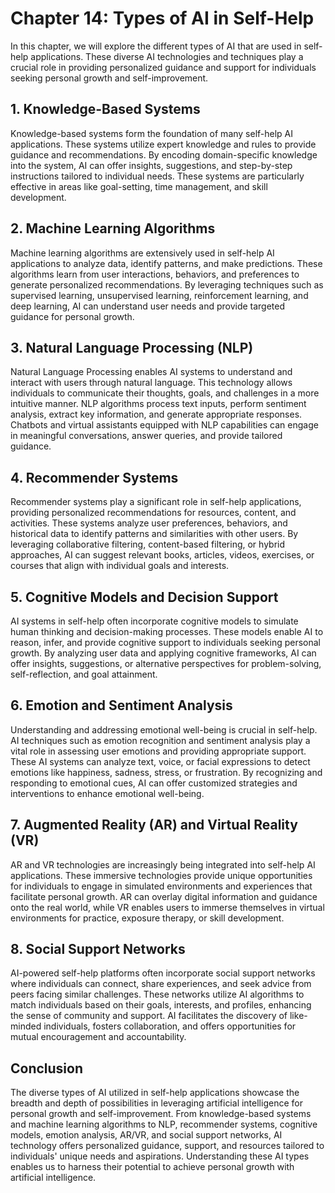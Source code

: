 Chapter 14: Types of AI in Self-Help
====================================

In this chapter, we will explore the different types of AI that are used in self-help applications. These diverse AI technologies and techniques play a crucial role in providing personalized guidance and support for individuals seeking personal growth and self-improvement.

**1. Knowledge-Based Systems**
------------------------------

Knowledge-based systems form the foundation of many self-help AI applications. These systems utilize expert knowledge and rules to provide guidance and recommendations. By encoding domain-specific knowledge into the system, AI can offer insights, suggestions, and step-by-step instructions tailored to individual needs. These systems are particularly effective in areas like goal-setting, time management, and skill development.

**2. Machine Learning Algorithms**
----------------------------------

Machine learning algorithms are extensively used in self-help AI applications to analyze data, identify patterns, and make predictions. These algorithms learn from user interactions, behaviors, and preferences to generate personalized recommendations. By leveraging techniques such as supervised learning, unsupervised learning, reinforcement learning, and deep learning, AI can understand user needs and provide targeted guidance for personal growth.

**3. Natural Language Processing (NLP)**
----------------------------------------

Natural Language Processing enables AI systems to understand and interact with users through natural language. This technology allows individuals to communicate their thoughts, goals, and challenges in a more intuitive manner. NLP algorithms process text inputs, perform sentiment analysis, extract key information, and generate appropriate responses. Chatbots and virtual assistants equipped with NLP capabilities can engage in meaningful conversations, answer queries, and provide tailored guidance.

**4. Recommender Systems**
--------------------------

Recommender systems play a significant role in self-help applications, providing personalized recommendations for resources, content, and activities. These systems analyze user preferences, behaviors, and historical data to identify patterns and similarities with other users. By leveraging collaborative filtering, content-based filtering, or hybrid approaches, AI can suggest relevant books, articles, videos, exercises, or courses that align with individual goals and interests.

**5. Cognitive Models and Decision Support**
--------------------------------------------

AI systems in self-help often incorporate cognitive models to simulate human thinking and decision-making processes. These models enable AI to reason, infer, and provide cognitive support to individuals seeking personal growth. By analyzing user data and applying cognitive frameworks, AI can offer insights, suggestions, or alternative perspectives for problem-solving, self-reflection, and goal attainment.

**6. Emotion and Sentiment Analysis**
-------------------------------------

Understanding and addressing emotional well-being is crucial in self-help. AI techniques such as emotion recognition and sentiment analysis play a vital role in assessing user emotions and providing appropriate support. These AI systems can analyze text, voice, or facial expressions to detect emotions like happiness, sadness, stress, or frustration. By recognizing and responding to emotional cues, AI can offer customized strategies and interventions to enhance emotional well-being.

**7. Augmented Reality (AR) and Virtual Reality (VR)**
------------------------------------------------------

AR and VR technologies are increasingly being integrated into self-help AI applications. These immersive technologies provide unique opportunities for individuals to engage in simulated environments and experiences that facilitate personal growth. AR can overlay digital information and guidance onto the real world, while VR enables users to immerse themselves in virtual environments for practice, exposure therapy, or skill development.

**8. Social Support Networks**
------------------------------

AI-powered self-help platforms often incorporate social support networks where individuals can connect, share experiences, and seek advice from peers facing similar challenges. These networks utilize AI algorithms to match individuals based on their goals, interests, and profiles, enhancing the sense of community and support. AI facilitates the discovery of like-minded individuals, fosters collaboration, and offers opportunities for mutual encouragement and accountability.

**Conclusion**
--------------

The diverse types of AI utilized in self-help applications showcase the breadth and depth of possibilities in leveraging artificial intelligence for personal growth and self-improvement. From knowledge-based systems and machine learning algorithms to NLP, recommender systems, cognitive models, emotion analysis, AR/VR, and social support networks, AI technology offers personalized guidance, support, and resources tailored to individuals' unique needs and aspirations. Understanding these AI types enables us to harness their potential to achieve personal growth with artificial intelligence.
